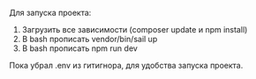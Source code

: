 Для запуска проекта:
1) Загрузить все зависимости (composer update и npm install)
2) В bash прописать vendor/bin/sail up
3) В bash прописать npm run dev

Пока убрал .env из гитигнора, для удобства запуска проекта. 
